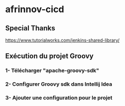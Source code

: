# afrinnov-cicd

## Special Thanks
https://www.tutorialworks.com/jenkins-shared-library/

## Exécution du projet Groovy

### 1- Télécharger "apache-groovy-sdk"
### 2- Configurer Groovy sdk dans Intellij Idea
### 3- Ajouter une configuration pour le projet
